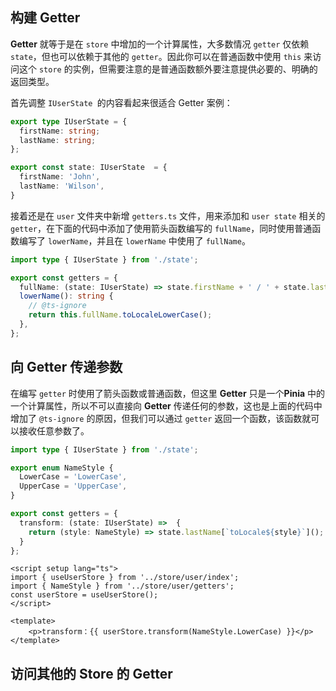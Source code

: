 ## 构建 Getter

**Getter** 就等于是在 `store` 中增加的一个计算属性，大多数情况 `getter` 仅依赖 `state`，但也可以依赖于其他的 `getter`。因此你可以在普通函数中使用 `this` 来访问这个 `store` 的实例，但需要注意的是普通函数额外要注意提供必要的、明确的返回类型。

首先调整 `IUserState `的内容看起来很适合 Getter 案例：

```typescript
export type IUserState = {
  firstName: string;
  lastName: string;
};

export const state: IUserState  = {
  firstName: 'John',
  lastName: 'Wilson',
}
```

接着还是在 `user` 文件夹中新增 `getters.ts` 文件，用来添加和 `user state` 相关的 `getter`，在下面的代码中添加了使用箭头函数编写的 `fullName`，同时使用普通函数编写了 `lowerName`，并且在 `lowerName` 中使用了 `fullName`。

```typescript
import type { IUserState } from './state';

export const getters = {
  fullName: (state: IUserState) => state.firstName + ' / ' + state.lastName,
  lowerName(): string {
    // @ts-ignore
    return this.fullName.toLocaleLowerCase();
  },
};
```

## 向 Getter 传递参数

在编写 `getter` 时使用了箭头函数或普通函数，但这里 **Getter** 只是一个**Pinia** 中的一个计算属性，所以不可以直接向 **Getter** 传递任何的参数，这也是上面的代码中增加了 `@ts-ignore` 的原因，但我们可以通过 `getter` 返回一个函数，该函数就可以接收任意参数了。

```typescript
import type { IUserState } from './state';

export enum NameStyle {
  LowerCase = 'LowerCase',
  UpperCase = 'UpperCase',
}

export const getters = {
  transform: (state: IUserState) =>  {
    return (style: NameStyle) => state.lastName[`toLocale${style}`]();
  }
};
```

```vue
<script setup lang="ts">
import { useUserStore } from '../store/user/index';
import { NameStyle } from '../store/user/getters';
const userStore = useUserStore();
</script>

<template>
	<p>transform：{{ userStore.transform(NameStyle.LowerCase) }}</p>
</template>
```

## 访问其他的 Store 的 Getter

